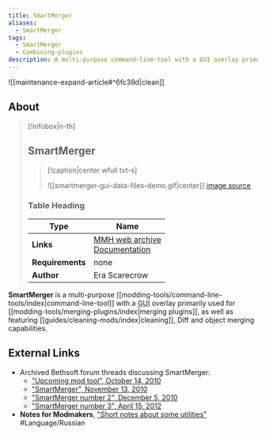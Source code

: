 ```yaml
---
title: SmartMerger
aliases:
  - SmartMerger
tags:
  - SmartMerger
  - Combining-plugins
description: A multi-purpose command-line-tool with a GUI overlay primarily used for merging plugins, as well as featuring cleaning, Diff and object merging capabilities.
---
```


![[maintenance-expand-article#^6fc39d|clean]]

## About

> [!infobox|n-th]
> 
> ## SmartMerger
> 
> > [!caption|center wfull txt-s]
> > 
> > ![[smartmerger-gui-data-files-demo.gif|center]]
> > [image source](https://web.archive.org/web/20131110023219im_/http://rtcvb32.herobo.com/MW_SmartMerger_Docs/use_selected.gif)
> 
> ### Table Heading
> 
> | Type | Name |
> | --- | --- |
> | **Links** | [MMH web archive](https://web.archive.org/web/20201111202805/http://mw.modhistory.com/download-95-15058)<br>[Documentation](https://web.archive.org/web/20131110023433/http://rtcvb32.herobo.com/MW_SmartMerger_Docs/25/index.htm) |
> | **Requirements** | none |
> | **Author** | Era Scarecrow |

**SmartMerger** is a multi-purpose [[modding-tools/command-line-tools/index|command-line-tool]] with a <abbr title="graphical user interface">GUI</abbr> overlay primarily used for [[modding-tools/merging-plugins/index|merging plugins]], as well as featuring [[guides/cleaning-mods/index|cleaning]], Diff and object merging capabilities.

## External Links

- Archived Bethsoft forum threads discussing SmartMerger:
	- ["Upcoming mod tool", October 14, 2010](https://web.archive.org/web/20200219162900/https://forums.bethsoft.com/topic/1120974-upcoming-mod-tool/)
	- ["SmartMerger", November 13, 2010](https://web.archive.org/web/20200219162857/https://forums.bethsoft.com/topic/1140559-smartmerger/)
	- ["SmartMerger number 2", December 5, 2010](https://web.archive.org/web/20200219162909/https://forums.bethsoft.com/topic/1146795-smartmerger-2/)
	- ["SmartMerger number 3", April 15, 2012](https://web.archive.org/web/20200219143636/https://forums.bethsoft.com/topic/1367045-smartmerger-3/)
- **Notes for Modmakers**, ["Short notes about some utilities"](https://morrowind-nif.github.io/Notes_RU/short_notes_about_some_utilities.htm?ms=CyAAAAAAEAAAAAAAAAAAAAAAAAAAAEABEAgY&st=MA%3D%3D&sct=MA%3D%3D&mw=MzIw) #Language/Russian 